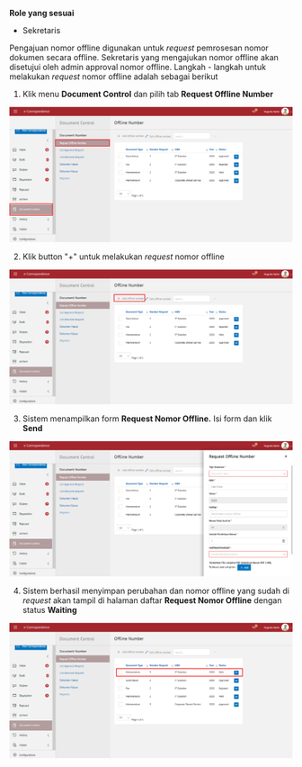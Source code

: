 **Role yang sesuai**

- Sekretaris

Pengajuan nomor offline digunakan untuk *request* pemrosesan nomor dokumen secara offline. Sekretaris yang mengajukan nomor offline akan disetujui oleh admin approval nomor offline. Langkah - langkah untuk melakukan *request* nomor offline adalah sebagai berikut

1. Klik menu **Document Control** dan pilih tab **Request Offline Number**

![gambar](SC_AgendaKendali/AG17.png)

2. Klik button "+" untuk melakukan *request* nomor offline

![gambar](SC_AgendaKendali/AG18.png)

3. Sistem menampilkan form **Request Nomor Offline.** Isi form dan klik **Send**

![gambar](SC_AgendaKendali/AG19.png)

4. Sistem berhasil menyimpan perubahan dan nomor offline yang sudah di *request* akan tampil di halaman daftar **Request Nomor Offline** dengan status **Waiting**

![gambar](SC_AgendaKendali/AG20.png)
